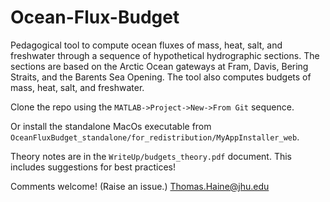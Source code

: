 # Ocean-Flux-Budget

Pedagogical tool to compute ocean fluxes of mass, heat, salt, and freshwater through a sequence of hypothetical hydrographic sections. 
The sections are based on the Arctic Ocean gateways at Fram, Davis, Bering Straits, and the Barents Sea Opening.
The tool also computes budgets of mass, heat, salt, and freshwater.

Clone the repo using the `MATLAB->Project->New->From Git` sequence. 

Or install the standalone MacOs executable from `OceanFluxBudget_standalone/for_redistribution/MyAppInstaller_web`.

Theory notes are in the `WriteUp/budgets_theory.pdf` document. This includes suggestions for best practices!

Comments welcome!  (Raise an issue.)
Thomas.Haine@jhu.edu
